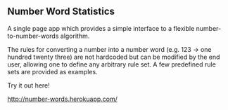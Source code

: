 ## Number Word Statistics

A single page app which provides a simple interface to a flexible
number-to-number-words algorithm.

The rules for converting a number into a number word (e.g. 123 ->
one hundred twenty three) are not hardcoded but can be modified by
the end user, allowing one to define any arbitrary rule set. A few
predefined rule sets are provided as examples.

Try it out here!

http://number-words.herokuapp.com/
